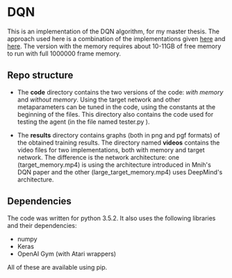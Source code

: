 # DQN

This is an implementation of the DQN algorithm, for my master thesis. The approach used here is a combination of the implementations given [here](https://deepmind.com/research/publications/playing-atari-deep-reinforcement-learning/) and [here](https://arxiv.org/abs/1312.5602). The version with the memory requires about 10-11GB of free memory to run with full 1000000 frame memory.

## Repo structure

* The **code** directory contains the two versions of the code: *with memory* and *without memory*. Using the target network and other metaparameters can be tuned in the code, using the constants at the beginning of the files. This directory also contains the code used for testing the agent (in the file named tester.py ).

* The **results** directory contains graphs (both in png and pgf formats) of the obtained training results. The directory named **videos** contains the video files for two implementations, both with memory and target network. The difference is the network architecture: one (target_memory.mp4) is using the architecture introduced in Mnih's DQN paper and the other (large_target_memory.mp4) uses DeepMind's architecture.

## Dependencies

The code was written for python 3.5.2. It also uses the following libraries and their dependencies:

* numpy
* Keras
* OpenAI Gym (with Atari wrappers)

All of these are available using pip.